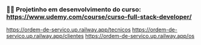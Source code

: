 ### 👩‍💻 Projetinho em desenvolvimento do curso: https://www.udemy.com/course/curso-full-stack-developer/

https://ordem-de-servico.up.railway.app/tecnicos
https://ordem-de-servico.up.railway.app/clientes
https://ordem-de-servico.up.railway.app/os
